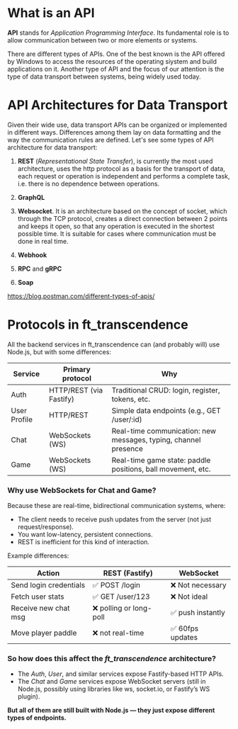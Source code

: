 # What is an API

**API** stands for _Application Programming Interface_. Its fundamental role is to allow communication between two or more elements or systems.

There are different types of APIs. One of the best known is the API offered by Windows to access the resources of the operating siystem and build applications on it. Another type of API and the focus of our attention is the type of data transport between systems, being widely used today.

# API Architectures for Data Transport

Given their wide use, data transport APIs can be organized or implemented in different ways. Differences among them lay on  data formatting and the way the communication rules are defined. Let's see some types of API architecture for data transport:

1. **REST** (_Representational State Transfer_), is currently the most used architecture, uses the http protocol as a basis for the transport of data, each request or operation is independent and performs a complete task, i.e. there is no dependence between operations.

2. **GraphQL**

3. **Websocket**. It is an architecture based on the concept of socket, which through the TCP protocol, creates a direct connection between 2 points and keeps it open, so that any operation is executed in the shortest possible time. It is suitable for cases where communication must be done in real time.

4. **Webhook**

5. **RPC** and **gRPC**

6. **Soap**

https://blog.postman.com/different-types-of-apis/

# Protocols in ft_transcendence

All the backend services in ft_transcendence can (and probably will) use Node.js, but with some differences:

Service	     | Primary protocol	       | Why
------------ | ----------------------- | ---------------------------------------------------------------
Auth	     | HTTP/REST (via Fastify) | Traditional CRUD: login, register, tokens, etc.
User Profile | HTTP/REST	           | Simple data endpoints (e.g., GET /user/:id)
Chat	     | WebSockets (WS)	       | Real-time communication: new messages, typing, channel presence
Game	     | WebSockets (WS)	       | Real-time game state: paddle positions, ball movement, etc.

### Why use WebSockets for Chat and Game?

Because these are real-time, bidirectional communication systems, where:

- The client needs to receive push updates from the server (not just request/response).
- You want low-latency, persistent connections.
- REST is inefficient for this kind of interaction.

Example differences:

Action	               | REST (Fastify)	         | WebSocket
---------------------- | ----------------------- | -----------------
Send login credentials | ✅ POST /login	        | ❌ Not necessary
Fetch user stats	   | ✅ GET /user/123	    | ❌ Not ideal
Receive new chat msg   | ❌ polling or long-poll	| ✅ push instantly
Move player paddle	   | ❌ not real-time	    | ✅ 60fps updates

### So how does this affect the *ft_transcendence* architecture?

- The _Auth_, _User_, and similar services expose Fastify-based HTTP APIs.
- The _Chat_ and _Game_ services expose WebSocket servers (still in Node.js, possibly using libraries like ws, socket.io, or Fastify’s WS plugin).

**But all of them are still built with Node.js — they just expose different types of endpoints.**